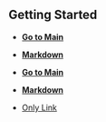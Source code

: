 ## Getting Started

* [**Go to Main**](README.md)
* [**Markdown**](https://www.jetbrains.com/help/idea/markdown.html)

* [**Go to Main**][Read]
* [**Markdown**][MarkDownUrl]

* [Only Link]

<!-- Urls-->
[Read]: README.md
[MarkDownUrl]: https://www.jetbrains.com/help/idea/markdown.html
[Only Link]: README.md